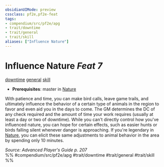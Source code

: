 ```yaml
---
obsidianUIMode: preview
cssclass: pf2e,pf2e-feat
tags:
- compendium/src/pf2e/apg
- trait/downtime
- trait/general
- trait/skill
aliases: ["Influence Nature"]
---
```

# Influence Nature  *Feat 7*  
[downtime](downtime.md "Downtime Action & Ability Trait")  [general](general.md "General Feat Trait")  [skill](skill.md "Skill Feat Trait")  

- **Prerequisites**: master in [Nature](skills.md#Nature)

With patience and time, you can make bird calls, leave game trails, and ultimately influence the behavior of a certain type of animals in the region to favor and even aid you in the days to come. The GM determines the DC of any check required and the amount of time your work requires (usually at least a day or two of downtime). While you can't directly control how you've influenced nature, you can hope for certain effects, such as easier hunts or birds falling silent whenever danger is approaching. If you're legendary in [Nature](skills.md#Nature), you can elicit these same adjustments to animal behavior in the area by spending only 10 minutes.

*Source: Advanced Player's Guide p. 207*  
%% #compendium/src/pf2e/apg #trait/downtime #trait/general #trait/skill %%
